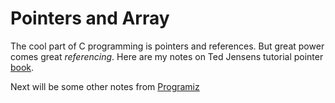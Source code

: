 # Pointers and Array
The cool part of C programming is pointers and references. But great power comes great *referencing*. Here are my notes on Ted Jensens tutorial pointer [book](https://pdos.csail.mit.edu/6.828/2010/readings/pointers.pdf).

Next will be some other notes from [Programiz](https://www.programiz.com/c-programming/c-keywords-identifier)
